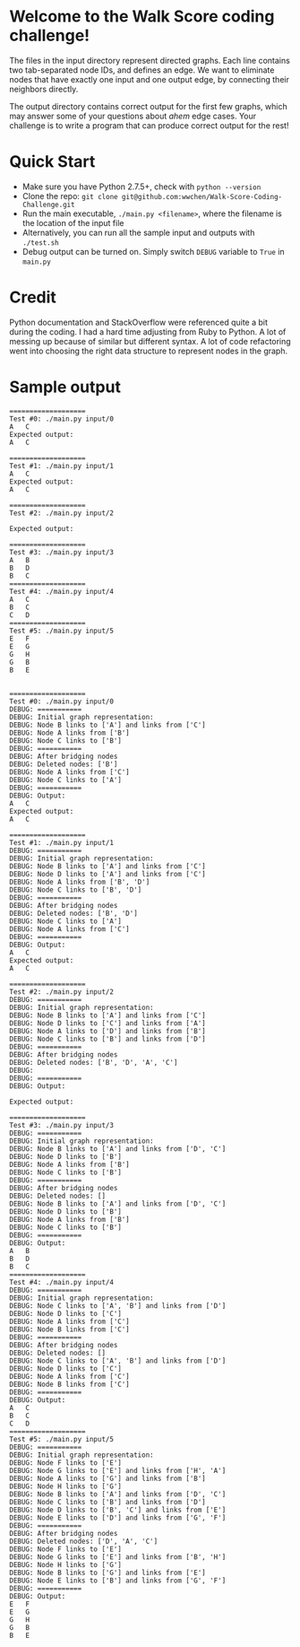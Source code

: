 Welcome to the Walk Score coding challenge!
===========================================

The files in the input directory represent directed graphs.  Each line
contains two tab-separated node IDs, and defines an edge.  We want to
eliminate nodes that have exactly one input and one output edge, by connecting
their neighbors directly.

The output directory contains correct output for the first few graphs, which
may answer some of your questions about *ahem* edge cases.  Your challenge is
to write a program that can produce correct output for the rest!

Quick Start
===========
- Make sure you have Python 2.7.5+, check with `python --version`
- Clone the repo: `git clone git@github.com:wwchen/Walk-Score-Coding-Challenge.git`
- Run the main executable, `./main.py <filename>`, where the filename is the location of the input file
- Alternatively, you can run all the sample input and outputs with `./test.sh`
- Debug output can be turned on. Simply switch `DEBUG` variable to `True` in `main.py`

Credit
======
Python documentation and StackOverflow were referenced quite a bit during the coding. I had a hard time
adjusting from Ruby to Python. A lot of messing up because of similar but different syntax. A lot of code
refactoring went into choosing the right data structure to represent nodes in the graph.

Sample output
=============
    ===================
    Test #0: ./main.py input/0
    A	C
    Expected output:
    A	C
    
    ===================
    Test #1: ./main.py input/1
    A	C
    Expected output:
    A	C
    
    ===================
    Test #2: ./main.py input/2
    
    Expected output:
    
    ===================
    Test #3: ./main.py input/3
    A	B
    B	D
    B	C
    ===================
    Test #4: ./main.py input/4
    A	C
    B	C
    C	D
    ===================
    Test #5: ./main.py input/5
    E	F
    E	G
    G	H
    G	B
    B	E


    ===================
    Test #0: ./main.py input/0
    DEBUG: ===========
    DEBUG: Initial graph representation:
    DEBUG: Node B links to ['A'] and links from ['C']
    DEBUG: Node A links from ['B']
    DEBUG: Node C links to ['B']
    DEBUG: ===========
    DEBUG: After bridging nodes
    DEBUG: Deleted nodes: ['B']
    DEBUG: Node A links from ['C']
    DEBUG: Node C links to ['A']
    DEBUG: ===========
    DEBUG: Output:
    A	C
    Expected output:
    A	C
    
    ===================
    Test #1: ./main.py input/1
    DEBUG: ===========
    DEBUG: Initial graph representation:
    DEBUG: Node B links to ['A'] and links from ['C']
    DEBUG: Node D links to ['A'] and links from ['C']
    DEBUG: Node A links from ['B', 'D']
    DEBUG: Node C links to ['B', 'D']
    DEBUG: ===========
    DEBUG: After bridging nodes
    DEBUG: Deleted nodes: ['B', 'D']
    DEBUG: Node C links to ['A']
    DEBUG: Node A links from ['C']
    DEBUG: ===========
    DEBUG: Output:
    A	C
    Expected output:
    A	C
    
    ===================
    Test #2: ./main.py input/2
    DEBUG: ===========
    DEBUG: Initial graph representation:
    DEBUG: Node B links to ['A'] and links from ['C']
    DEBUG: Node D links to ['C'] and links from ['A']
    DEBUG: Node A links to ['D'] and links from ['B']
    DEBUG: Node C links to ['B'] and links from ['D']
    DEBUG: ===========
    DEBUG: After bridging nodes
    DEBUG: Deleted nodes: ['B', 'D', 'A', 'C']
    DEBUG: 
    DEBUG: ===========
    DEBUG: Output:
    
    Expected output:
    
    ===================
    Test #3: ./main.py input/3
    DEBUG: ===========
    DEBUG: Initial graph representation:
    DEBUG: Node B links to ['A'] and links from ['D', 'C']
    DEBUG: Node D links to ['B']
    DEBUG: Node A links from ['B']
    DEBUG: Node C links to ['B']
    DEBUG: ===========
    DEBUG: After bridging nodes
    DEBUG: Deleted nodes: []
    DEBUG: Node B links to ['A'] and links from ['D', 'C']
    DEBUG: Node D links to ['B']
    DEBUG: Node A links from ['B']
    DEBUG: Node C links to ['B']
    DEBUG: ===========
    DEBUG: Output:
    A	B
    B	D
    B	C
    ===================
    Test #4: ./main.py input/4
    DEBUG: ===========
    DEBUG: Initial graph representation:
    DEBUG: Node C links to ['A', 'B'] and links from ['D']
    DEBUG: Node D links to ['C']
    DEBUG: Node A links from ['C']
    DEBUG: Node B links from ['C']
    DEBUG: ===========
    DEBUG: After bridging nodes
    DEBUG: Deleted nodes: []
    DEBUG: Node C links to ['A', 'B'] and links from ['D']
    DEBUG: Node D links to ['C']
    DEBUG: Node A links from ['C']
    DEBUG: Node B links from ['C']
    DEBUG: ===========
    DEBUG: Output:
    A	C
    B	C
    C	D
    ===================
    Test #5: ./main.py input/5
    DEBUG: ===========
    DEBUG: Initial graph representation:
    DEBUG: Node F links to ['E']
    DEBUG: Node G links to ['E'] and links from ['H', 'A']
    DEBUG: Node A links to ['G'] and links from ['B']
    DEBUG: Node H links to ['G']
    DEBUG: Node B links to ['A'] and links from ['D', 'C']
    DEBUG: Node C links to ['B'] and links from ['D']
    DEBUG: Node D links to ['B', 'C'] and links from ['E']
    DEBUG: Node E links to ['D'] and links from ['G', 'F']
    DEBUG: ===========
    DEBUG: After bridging nodes
    DEBUG: Deleted nodes: ['D', 'A', 'C']
    DEBUG: Node F links to ['E']
    DEBUG: Node G links to ['E'] and links from ['B', 'H']
    DEBUG: Node H links to ['G']
    DEBUG: Node B links to ['G'] and links from ['E']
    DEBUG: Node E links to ['B'] and links from ['G', 'F']
    DEBUG: ===========
    DEBUG: Output:
    E	F
    E	G
    G	H
    G	B
    B	E
